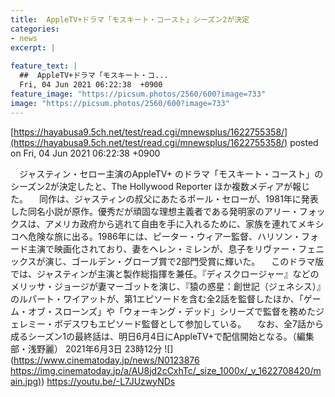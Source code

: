 ```yaml
---
title:  AppleTV+ドラマ「モスキート・コースト」シーズン2が決定  
categories:
- news
excerpt: |
  
feature_text: |
  ##  AppleTV+ドラマ「モスキート・コ...
  Fri, 04 Jun 2021 06:22:38  +0900
feature_image: "https://picsum.photos/2560/600?image=733"
image: "https://picsum.photos/2560/600?image=733"
---
```


[https://hayabusa9.5ch.net/test/read.cgi/mnewsplus/1622755358/](https://hayabusa9.5ch.net/test/read.cgi/mnewsplus/1622755358/)
posted on Fri, 04 Jun 2021 06:22:38  +0900

<!--more-->

　ジャスティン・セロー主演のAppleTV+ のドラマ「モスキート・コースト」のシーズン2が決定したと、The Hollywood Reporter ほか複数メディアが報じた。 　同作は、ジャスティンの叔父にあたるポール・セローが、1981年に発表した同名小説が原作。優秀だが頑固な理想主義者である発明家のアリー・フォックスは、アメリカ政府から逃れて自由を手に入れるために、家族を連れてメキシコへ危険な旅に出る。1986年には、ピーター・ウィアー監督、ハリソン・フォード主演で映画化されており、妻をヘレン・ミレンが、息子をリヴァー・フェニックスが演じ、ゴールデン・グローブ賞で2部門受賞に輝いた。 　このドラマ版では、ジャスティンが主演と製作総指揮を兼任。『ディスクロージャー』などのメリッサ・ジョージが妻マーゴットを演じ、『猿の惑星：創世記（ジェネシス）』のルパート・ワイアットが、第1エピソードを含む全2話を監督したほか、「ゲーム・オブ・スローンズ」や「ウォーキング・デッド」シリーズで監督を務めたジェレミー・ポデスワもエピソード監督として参加している。 　なお、全7話から成るシーズン1の最終話は、明日6月4日にAppleTV+で配信開始となる。（編集部・浅野麗） 2021年6月3日 23時12分 ![](https://www.cinematoday.jp/news/N0123876 [https://img.cinematoday.jp/a/AU8jd2cCxhTc/_size_1000x/_v_1622708420/main.jpg)](https://img.cinematoday.jp/a/AU8jd2cCxhTc/_size_1000x/_v_1622708420/main.jpg)) https://youtu.be/-L7JUzwyNDs
